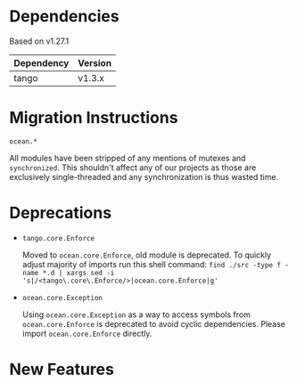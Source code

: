 Dependencies
============

Based on v1.27.1

Dependency | Version
-----------|---------
tango      | v1.3.x

Migration Instructions
======================

`ocean.*`

  All modules have been stripped of any mentions of mutexes and
  `synchronized`. This shouldn't affect any of our projects as those
  are exclusively single-threaded and any synchronization is thus
  wasted time.

Deprecations
============

* `tango.core.Enforce`
 
  Moved to `ocean.core.Enforce`, old module is deprecated. To quickly adjust
  majority of imports run this shell command:
  `find ./src -type f -name *.d | xargs sed -i 's|/<tango\.core\.Enforce/>|ocean.core.Enforce|g'`

* `ocean.core.Exception`

  Using `ocean.core.Exception` as a way to access symbols from
  `ocean.core.Enforce` is deprecated to avoid cyclic dependencies. Please
  import `ocean.core.Enforce` directly.

New Features
============
